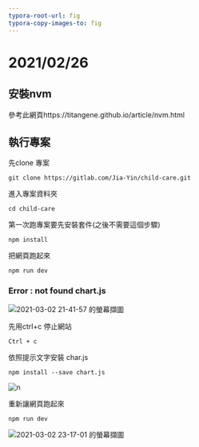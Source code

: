 ```yaml
---
typora-root-url: fig
typora-copy-images-to: fig
---
```


# 2021/02/26

## 安裝nvm

參考此網頁https://titangene.github.io/article/nvm.html

## 執行專案

先clone 專案

```
git clone https://gitlab.com/Jia-Yin/child-care.git
```

進入專案資料夾

```
cd child-care
```

第一次跑專案要先安裝套件(之後不需要這個步驟)

```
npm install
```

把網頁跑起來

```
npm run dev
```

### Error : not found chart.js

![2021-03-02 21-41-57 的螢幕擷圖](./fig_001.png)

先用ctrl+c 停止網站

```
Ctrl + c
```



依照提示文字安裝 char.js

```
npm install --save chart.js
```

![n](./fig_002.png)

重新讓網頁跑起來

``` 
npm run dev
```

![2021-03-02 23-17-01 的螢幕擷圖](./fig_003.png)
